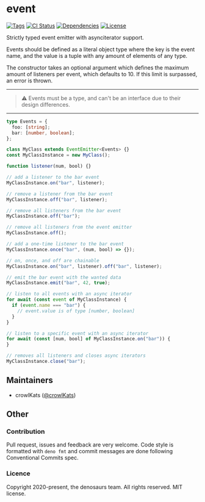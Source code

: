 # event

[![Tags](https://img.shields.io/github/release/denosaurs/event)](https://github.com/denosaurs/event/releases)
[![CI Status](https://img.shields.io/github/workflow/status/denosaurs/event/check)](https://github.com/denosaurs/event/actions)
[![Dependencies](https://img.shields.io/github/workflow/status/denosaurs/event/depsbot?label=dependencies)](https://github.com/denosaurs/depsbot)
[![License](https://img.shields.io/github/license/denosaurs/event)](https://github.com/denosaurs/event/blob/master/LICENSE)

Strictly typed event emitter with asynciterator support.

Events should be defined as a literal object type where the key is the event
name, and the value is a tuple with any amount of elements of any type.

The constructor takes an optional argument which defines the maximum amount of
listeners per event, which defaults to 10. If this limit is surpassed, an error
is thrown.

---

> ⚠️ Events must be a type, and can't be an interface due to their design
> differences.

---

```ts
type Events = {
  foo: [string];
  bar: [number, boolean];
};

class MyClass extends EventEmitter<Events> {}
const MyClassInstance = new MyClass();

function listener(num, bool) {}

// add a listener to the bar event
MyClassInstance.on("bar", listener);

// remove a listener from the bar event
MyClassInstance.off("bar", listener);

// remove all listeners from the bar event
MyClassInstance.off("bar");

// remove all listeners from the event emitter
MyClassInstance.off();

// add a one-time listener to the bar event
MyClassInstance.once("bar", (num, bool) => {});

// on, once, and off are chainable
MyClassInstance.on("bar", listener).off("bar", listener);

// emit the bar event with the wanted data
MyClassInstance.emit("bar", 42, true);

// listen to all events with an async iterator
for await (const event of MyClassInstance) {
  if (event.name === "bar") {
    // event.value is of type [number, boolean]
  }
}

// listen to a specific event with an async iterator
for await (const [num, bool] of MyClassInstance.on("bar")) {
}

// removes all listeners and closes async iterators
MyClassInstance.close("bar");
```

## Maintainers

- crowlKats ([@crowlKats](https://github.com/crowlKats))

## Other

### Contribution

Pull request, issues and feedback are very welcome. Code style is formatted with
`deno fmt` and commit messages are done following Conventional Commits spec.

### Licence

Copyright 2020-present, the denosaurs team. All rights reserved. MIT license.
